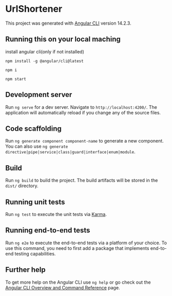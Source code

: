 # UrlShortener

This project was generated with [Angular CLI](https://github.com/angular/angular-cli) version 14.2.3.

## Running this on your local maching

install angular cli(only if not installed)
```shell
npm install -g @angular/cli@latest
```

```shell
npm i
```

```shell
npm start
```

## Development server

Run `ng serve` for a dev server. Navigate to `http://localhost:4200/`. The application will automatically reload if you change any of the source files.




## Code scaffolding

Run `ng generate component component-name` to generate a new component. You can also use `ng generate directive|pipe|service|class|guard|interface|enum|module`.

## Build

Run `ng build` to build the project. The build artifacts will be stored in the `dist/` directory.

## Running unit tests

Run `ng test` to execute the unit tests via [Karma](https://karma-runner.github.io).

## Running end-to-end tests

Run `ng e2e` to execute the end-to-end tests via a platform of your choice. To use this command, you need to first add a package that implements end-to-end testing capabilities.

## Further help

To get more help on the Angular CLI use `ng help` or go check out the [Angular CLI Overview and Command Reference](https://angular.io/cli) page.
